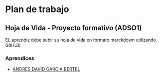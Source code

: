 # Plan de trabajo

## Hoja de Vida - Proyecto formativo (ADSO1)

EL aprendiz debe subir su hoja de vida en formato marckdown utilizando GitHUb

### Aprendices

- [ANDRES DAVID GARCIA BERTEL]()
